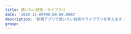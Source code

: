 ```yaml
---
title: 使いたい技術・ライブラリ
date: '2020-11-09T00:00:00.000Z'
description: '新規アプリで使いたい技術やライブラリを考えます.'
group: ''
---
```


